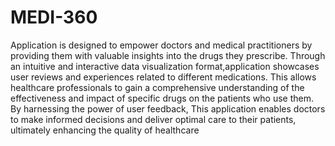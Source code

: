 # MEDI-360
Application is designed to empower doctors and medical practitioners by providing them with valuable insights into the drugs they prescribe. Through an intuitive and interactive data visualization format,application showcases user reviews and experiences related to different medications. This allows healthcare professionals to gain a comprehensive understanding of the effectiveness and impact of specific drugs on the patients who use them. By harnessing the power of user feedback, This application enables doctors to make informed decisions and deliver optimal care to their patients, ultimately enhancing the quality of healthcare
